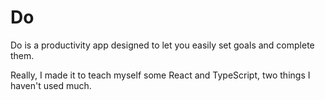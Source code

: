 # Do

Do is a productivity app designed to let you easily set goals and complete them.

Really, I made it to teach myself some React and TypeScript, two things I haven't used much.
